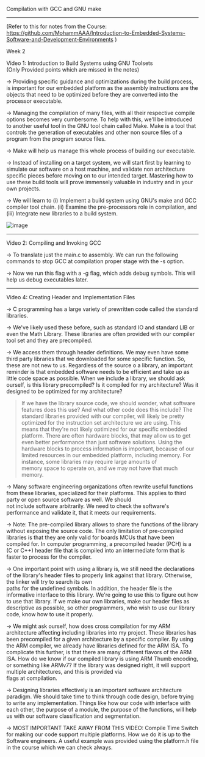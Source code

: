 Compilation with GCC and GNU make
*********************************
(Refer to this for notes from the Course: https://github.com/MohammAAA/Introduction-to-Embedded-Systems-Software-and-Development-Environments )

Week 2

Video 1: Introduction to Build Systems using GNU Toolsets   
(Only Provided points which are missed in the notes)
  
-> Providing specific guidance and optimizations during the build process, is important for our embedded platform as the assembly instructions are the objects that need to be optimized before they are 
   converted into the processor executable.       
 
-> Managing the compilation of many files, with all their respective compile options becomes very cumbersome. To help with this, we'll be introduced to another useful tool in the GNU tool chain called 
   Make. Make is a tool that controls the generation of executables and other non source files of a program from the program source files.    
   
-> Make will help us manage this whole process of building our executable.    
   
-> Instead of installing on a target system, we will start first by learning to simulate our software on a host machine, and validate non architecture specific pieces before moving on to our intended 
   target. Mastering how to use these build tools will prove immensely valuable in industry and in your own projects.    
   
-> We will learn to
  (i) Implement a build system using GNU's make and GCC compiler tool chain.
  (ii) Examine the pre-processors role in compilation, and
  (iii) Integrate new libraries to a build system.     
   
   ![image](https://user-images.githubusercontent.com/34119879/213915413-b60fb175-67bc-4c4b-acec-eced4335821e.png)

***************************************************************************************************************************************************

Video 2: Compiling and Invoking GCC

-> To translate just the main.c to assembly. We can run the following commands to stop GCC at compilation proper stage
with the -s option.

-> Now we run this flag with a -g flag, which adds debug symbols. This will help us debug executables later. 

***************************************************************************************************************************************************

Video 4: Creating Header and Implementation Files

-> C programming has a large variety of prewritten code called the standard libraries.

-> We've likely used these before, such as standard IO and standard LIB or even the Math Library.
   These libraries are often provided with our compiler tool set and they are precompiled.

-> We access them through header definitions. We may even have some third party libraries that we  downloaded for some specific function. So, these are not new to us. Regardless of the source o
   a library, an important reminder is that embedded software needs to be efficient and take up as  little code space as possible. When we include a library, we should ask ourself, is this 
   library precompiled? Is it compiled for my architecture? Was it designed to be optimized for my architecture? 

> If we have the library source code, we should wonder, what software features does this use?
  And what other code does this include? The standard libraries provided with our compiler, will likely be pretty optimized for the instruction set architecture we are using.
  This means that they're not likely optimized for our specific embedded platform. There are often hardware blocks, that may allow us to get even better performance than just software solutions.
  Using the hardware blocks to process information is important, because of our limited resources in our embedded platform, including memory. For instance, some libraries may require large amounts of  
  memory space to operate on, and we may not have that much memory. 

-> Many software engineering organizations often rewrite useful functions from these libraries, specialized for their platforms. This applies to third party or open source software as well. We should  
   not include software arbitrarily. We need to check the software's performance and validate it, that it meets our requirements. 

-> Note: The pre-compiled library allows to share the functions of the library without exposing the source code. The only limitation of pre-compiled libraries is that they are only valid for boards 
   MCUs that have been compiled for. In computer programming, a precompiled header (PCH) is a (C or C++) header file that is compiled into an intermediate form that is faster to process for the 
   compiler.
   
-> One important point with using a library is, we still need the declarations of the library's header files to properly link against that library. Otherwise, the linker will try to search its own    
   paths for the undefined symbols. In addition, the header file is the informative interface to this library. We're going to use this to figure out how to use that library. If we make our own 
   libraries, make our header files as descriptive as possible, so other programmers, who wish to use our library code, know how to use it properly. 
    
-> We might ask ourself, how does cross compilation for my ARM architecture affecting including libraries into my project. These libraries has been precompiled for a given architecture by a specific 
   compiler. By using the ARM compiler, we already have libraries defined for the ARM ISA. To complicate this further, is that there are many different flavors of the ARM ISA.
   How do we know if our compiled library is using ARM Thumb encoding, or something like ARMv7? If the library was designed right, it will support multiple architectures, and this is provided via  
   flags at compilation.    

-> Designing libraries effectively is an important software architecture paradigm. We should take time to think through code design, before trying to write any implementation.
   Things like how our code with interface with each other, the purpose of a module, the purpose of the functions, will help us with our software classification and segmentation. 

-> MOST IMPORTANT TAKE AWAY FROM THIS VIDEO:
   Compile Time Switch for making our code support multiple platforms. How we do it is up to the Software engineers. A useful example was provided using      the platform.h file in the course which we can  check always.
    
